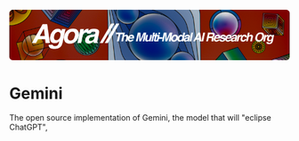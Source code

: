 [![Multi-Modality](agorabanner.png)](https://discord.gg/qUtxnK2NMf)

# Gemini
The open source implementation of Gemini, the model that will "eclipse ChatGPT", 
